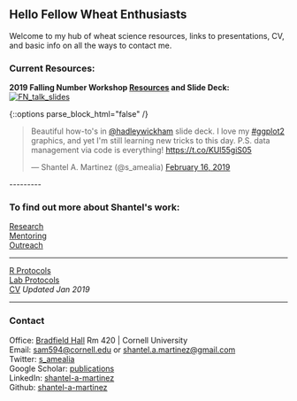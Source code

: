 ## Hello Fellow Wheat Enthusiasts

Welcome to my hub of wheat science resources, links to presentations, CV, and basic info on all the ways to contact me.  

### Current Resources:  
**2019 Falling Number Workshop [Resources](https://github.com/shantel-martinez/FNWorkshop2019/blob/master/README.md) and Slide Deck:**
[![FN_talk_slides](https://github.com/shantel-martinez/Lab_Resources/blob/master/example_img/SMartinez%20FN%20Workshop%2001.30.2019.png?raw=true)](https://github.com/shantel-martinez/FNWorkshop2019/raw/master/SMartinez%20FN%20Workshop%2001.30.2019.pdf)   

{::options parse_block_html="false" /}

<div class="center">

<blockquote class="twitter-tweet" data-lang="en"><p lang="en" dir="ltr">Beautiful how-to&#39;s in <a href="https://twitter.com/hadleywickham?ref_src=twsrc%5Etfw">@hadleywickham</a> slide deck. I love my <a href="https://twitter.com/hashtag/ggplot2?src=hash&amp;ref_src=twsrc%5Etfw">#ggplot2</a> graphics, and yet I&#39;m still learning new tricks to this day. P.S. data management via code is everything! <a href="https://t.co/KUl55giS05">https://t.co/KUl55giS05</a></p>&mdash; Shantel A. Martinez (@s_amealia) <a href="https://twitter.com/s_amealia/status/1096768116800000000?ref_src=twsrc%5Etfw">February 16, 2019</a></blockquote>
<script async src="https://platform.twitter.com/widgets.js" charset="utf-8"></script>

</div>
---------

### To find out more about Shantel's work:  
[Research](./research.html)<br/>
[Mentoring](./mentoring.html)<br/>
[Outreach](./outreach.html)<br/>

---------
[R Protocols](https://nbviewer.jupyter.org/github/shantel-martinez/shantel-martinez.github.io/blob/master/Rmd%20Protocols/R%20Protocols.ipynb?flush_cache=true)  
[Lab Protocols](https://nbviewer.jupyter.org/github/shantel-martinez/Lab_Resources/blob/master/Lab%20Protocols.ipynb)   
[CV](./CV.html) *Updated Jan 2019*   

---------

### Contact   
Office: [Bradfield Hall](https://goo.gl/maps/Yfk3XHpH1wk) Rm 420 | Cornell University   
Email: [sam594@cornell.edu](mailto:sam594@cornell.edu) or [shantel.a.martinez@gmail.com](mailto:shantel.a.martinez@gmail.com)   
Twitter: [s_amealia](https://twitter.com/s_amealia)    
Google Scholar: [publications](https://scholar.google.com/citations?user=70kEKNsAAAAJ&hl=en&oi=ao)   
LinkedIn: [shantel-a-martinez](https://www.linkedin.com/in/shantel-a-martinez/)    
Github: [shantel-a-martinez](https://github.com/shantel-martinez?tab=repositories)  
